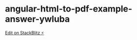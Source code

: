 # angular-html-to-pdf-example-answer-ywluba

[Edit on StackBlitz ⚡️](https://stackblitz.com/edit/angular-html-to-pdf-example-answer-ywluba)